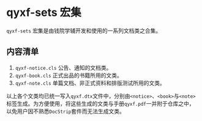 # qyxf-sets 宏集
`qyxf-sets` 宏集是由钱院学辅开发和使用的一系列文档类之合集。

## 内容清单
1. `qyxf-notice.cls` 公告、通知的文档类。
2. `qyxf-book.cls` 正式出品的书籍所用的文类。
3. `qyxf-note.cls` 单篇文档、非正式资料和排版测试所用的文类。

以上各个文类均已统一写入`qyxf.dtx`文件中，分别由`<notice>`、`<book>`与`<note>`标签生成。为方便使用，将这些生成的文类与手册`qyxf.pdf`一并附于仓库之中，以免用户因不熟悉`DocStrip`套件而无法生成文类。
